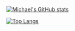 <a href="http://www.github.com/nullptr02">
  
<img src="https://github-readme-stats.vercel.app/api?username=nullptr02&show_icons=true&hide=&count_private=true&hide_border=true&theme=dracula&show_icons=true" alt="Michael's GitHub stats" /></a>

[![Top Langs](https://github-readme-stats.vercel.app/api/top-langs/?username=nullptr02&layout=compact&theme=dracula)](https://github.com/nullptr02/github-readme-stats)


<!--
**nullptr02/nullptr02** is a ✨ _special_ ✨ repository because its `README.md` (this file) appears on your GitHub profile.
### Hi there 👋

Here are some ideas to get you started:

- 🔭 I’m currently working on ...
- 🌱 I’m currently learning ...
- 👯 I’m looking to collaborate on ...
- 🤔 I’m looking for help with ...
- 💬 Ask me about ...
- 📫 How to reach me: ...
- 😄 Pronouns: ...
- ⚡ Fun fact: ...
-->

